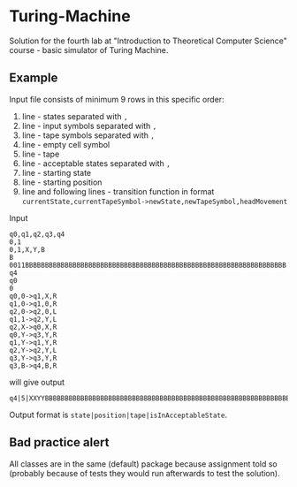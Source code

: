 Turing-Machine
==============

Solution for the fourth lab at "Introduction to Theoretical Computer Science" course - basic simulator of Turing Machine.

Example
------

Input file consists of minimum 9 rows in this specific order:

1. line - states separated with `,`
2. line - input symbols separated with `,`
3. line - tape symbols separated with `,`
4. line - empty cell symbol
5. line - tape
6. line - acceptable states separated with `,`
7. line - starting state
8. line - starting position
9. line and following lines - transition function in format `currentState,currentTapeSymbol->newState,newTapeSymbol,headMovement`

Input

    q0,q1,q2,q3,q4
    0,1
    0,1,X,Y,B
    B
    0011BBBBBBBBBBBBBBBBBBBBBBBBBBBBBBBBBBBBBBBBBBBBBBBBBBBBBBBBBBBBBBBBBB
    q4
    q0
    0
    q0,0->q1,X,R
    q1,0->q1,0,R
    q2,0->q2,0,L
    q1,1->q2,Y,L
    q2,X->q0,X,R
    q0,Y->q3,Y,R
    q1,Y->q1,Y,R
    q2,Y->q2,Y,L
    q3,Y->q3,Y,R
    q3,B->q4,B,R
    
will give output

    q4|5|XXYYBBBBBBBBBBBBBBBBBBBBBBBBBBBBBBBBBBBBBBBBBBBBBBBBBBBBBBBBBBBBBBBBBB|1
    
Output format is `state|position|tape|isInAcceptableState`.

    
Bad practice alert
------
All classes are in the same (default) package because assignment told so (probably because of tests they would run afterwards to test the solution).
